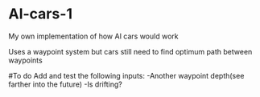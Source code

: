 # AI-cars-1
My own implementation of how AI cars would work

Uses a waypoint system but cars still need to find optimum path between waypoints

#To do
Add and test the following inputs:
	-Another waypoint depth(see farther into the future)
	-Is drifting?
